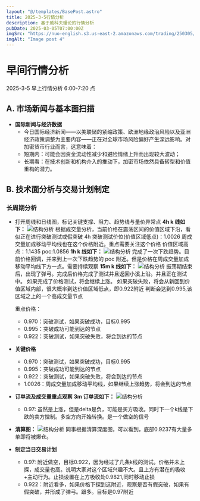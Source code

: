 ```yaml
---
layout: "@/templates/BasePost.astro"
title: 2025-3-5行情分析
description: 基于威科夫理论的行情分析
pubDate: 2025-03-05T07:00:00Z
imgSrc: "https://nuo-english.s3.us-east-2.amazonaws.com/trading/250305/tradingview4h.jpg"
imgAlt: "Image post 4"
---
```


# 早间行情分析

2025-3-5 早上行情分析 6:00-7:20 点

## A. 市场新闻与基本面扫描

- **国际新闻与经济数据**
  - 今日国际经济新闻——以美联储的紧缩政策、欧洲地缘政治风险以及亚洲经济政策调整为主要内容——正在对全球市场风险偏好产生深远影响。对加密货币行业而言，这意味着：
  - 短期内：可能会因资金流动性减少和避险情绪上升而出现较大波动；
  - 长期看：在技术创新和机构介入的推动下，加密市场依然具备转型和价值重构的潜力。

## B. 技术面分析与交易计划制定

### 长周期分析

- 打开周线和日线图，标记关键支撑、阻力、趋势线与量价异常点
  **4h k 线如下：**
  ![结构分析](https://nuo-english.s3.us-east-2.amazonaws.com/trading/250305/tradingview4h.jpg)
  根据成交量分析，当前价格在震荡区间的价值区域下沿，看似正在进行突破测试或假突破
  4h 突破测试价位(价值区域低点)：1.0026
  周成交量加成移动平均线也在这个价格附近。重点需要关注这个价格
  价值区域高点：1.1435
  poc:1.0856
  **1h k 线如下：**
  ![结构分析](https://nuo-english.s3.us-east-2.amazonaws.com/trading/250305/tradingview1h.jpg)
  完成了一次下跌趋势。目前价格回调，并来到上一次下跌趋势的 poc 附近。但是价格在周成交量加成移动平均线下方一点。需要持续观察
  **15m k 线如下：**
  ![结构分析](https://nuo-english.s3.us-east-2.amazonaws.com/trading/250305/tradingview15m.jpg)
  振荡期结束后，出现了弹弓。完成后价格完成了测试并且返回小溪上沿。并且正在测试中。
  如果完成了价格测试，将会继续上涨。
  如果突破失败，将会从新回到价值区域内部，很大概率到达价值区域低点，即0.922附近
  判断会达到0.995,该区域之上的一个高成交量节点

  重点价格：
  - 0.970：突破测试，如果突破成功，目标0.995
  - 0.995：突破成功可能到达的节点
  - 0.922：突破测试，如果突破失败，将会到达的节点


- **关键价格**

  - 0.970：突破测试，如果突破成功，目标0.995
  - 0.995：突破成功可能到达的节点
  - 0.922：突破测试，如果突破失败，将会到达的节点
  - 1.0026：周成交量加成移动平均线，如果继续上涨趋势，将会到达的节点

- **订单流及成交量重点观察**
  **3m 订单流如下：**
  ![结构分析](https://nuo-english.s3.us-east-2.amazonaws.com/trading/250305/tradinglite3m.jpg)

  - 0.97: 虽然是上涨，但是delta是负，可能是买方吸收。同时下一个k线是下跌的卖方控制。多空方向开始转换。是一个做空的信号

- **清算图：**
  ![结构分析](https://nuo-english.s3.us-east-2.amazonaws.com/trading/250305/hyblock.jpg)
  同事根据清算深度图，可以看到，底部0.9237有大量多单即将被爆仓。

- **制定当日交易计划**
  - 0.97: 附近做空，目标0.922，因为经过了几条k线的测试。价格并未上探，成交量也高。说明大家对这个区域兴趣不大。且上方有潜在的吸收+主动行为。止损设置在上方吸收处0.9821,同时移动止损
  - 0.922：附近看多，如果价格下探到这附近，观察是否有假突破，如果有假突破，并形成了弹弓。跟多。目标是0.97附近

